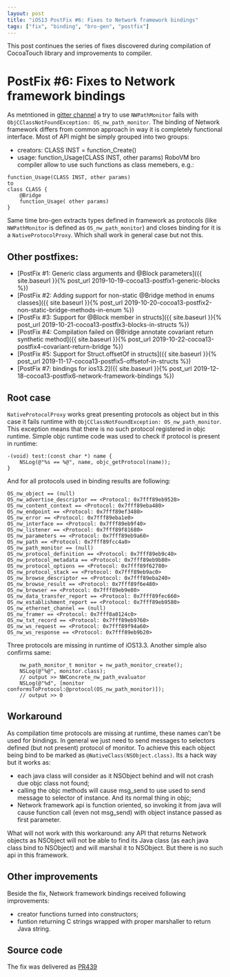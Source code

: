 ```yaml
---
layout: post
title: "iOS13 PostFix #6: Fixes to Network framework bindings"
tags: ["fix", "binding", "bro-gen", "postfix"]
---
```

This post continues the series of fixes discovered during compilation of CocoaTouch library and improvements to compiler.
# PostFix #6: Fixes to Network framework bindings


As metntioned in [gitter channel](https://gitter.im/MobiVM/robovm?at=5de4787632df1245cbc8959a) a try to use `NWPathMonitor` fails with `ObjCClassNotFoundException: OS_nw_path_monitor`. The binding of Network framework differs from common approach in way it is completely functional interface. Most of API might be simply grouped into two groups:
- creators: CLASS INST = function_Create()
- usage: function_Usage(CLASS INST, other params)
RoboVM bro compiler allow to use such functions as class memebers, e.g.:
```
function_Usage(CLASS INST, other params)
to
class CLASS {
    @Bridge
    function_Usage( other params)
}
```

Same time bro-gen extracts types defined in framework as protocols (like `NWPathMonitor` is defined as `OS_nw_path_monitor`) and closes binding for it is a `NativeProtocolProxy`. Which shall work in general case but not this.
<!-- more -->
## Other postfixes:
* [PostFix #1: Generic class arguments and @Block parameters]({{ site.baseurl }}{% post_url 2019-10-19-cocoa13-postfix1-generic-blocks %})
* [PostFix #2: Adding support for non-static @Bridge method in enums classes]({{ site.baseurl }}{% post_url 2019-10-20-cocoa13-postfix2-non-static-bridge-methods-in-enum %})
* [PostFix #3: Support for @Block member in structs]({{ site.baseurl }}{% post_url 2019-10-21-cocoa13-postfix3-blocks-in-structs %})
* [PostFix #4: Compilation failed on @Bridge annotate covariant return synthetic method]({{ site.baseurl }}{% post_url 2019-10-22-cocoa13-postfix4-covariant-return-bridge %})
* [PostFix #5: Support for Struct.offsetOf in structs]({{ site.baseurl }}{% post_url 2019-11-17-cocoa13-postfix5-offsetof-in-structs %})
* [PostFix #7: bindings for ios13.2]({{ site.baseurl }}{% post_url 2019-12-18-cocoa13-postfix6-network-framework-bindings %})

## Root case
`NativeProtocolProxy` works great presenting protocols as object but in this case it fails runtime with `ObjCClassNotFoundException: OS_nw_path_monitor`. This exception means that there is no such protocol registered in objc runtime. Simple objc runtime code was used to check if protocol is present in runtime:
```objc
-(void) test:(const char *) name {
    NSLog(@"%s == %@", name, objc_getProtocol(name));
}
```
And for all protocols used in binding results are following:
```
OS_nw_object == (null)
OS_nw_advertise_descriptor == <Protocol: 0x7fff89eb9520>
OS_nw_content_context == <Protocol: 0x7fff89eba480>
OS_nw_endpoint == <Protocol: 0x7fff89ef3480>
OS_nw_error == <Protocol: 0x7fff89eba1e0>
OS_nw_interface == <Protocol: 0x7fff89eb9f40>
OS_nw_listener == <Protocol: 0x7fff89f81680>
OS_nw_parameters == <Protocol: 0x7fff89eb9a60>
OS_nw_path == <Protocol: 0x7fff89fcc4a0>
OS_nw_path_monitor == (null)
OS_nw_protocol_definition == <Protocol: 0x7fff89eb9c40>
OS_nw_protocol_metadata == <Protocol: 0x7fff89eb9b80>
OS_nw_protocol_options == <Protocol: 0x7fff89f62780>
OS_nw_protocol_stack == <Protocol: 0x7fff89eb9ac0>
OS_nw_browse_descriptor == <Protocol: 0x7fff89eba240>
OS_nw_browse_result == <Protocol: 0x7fff89f6e480>
OS_nw_browser == <Protocol: 0x7fff89eb9e80>
OS_nw_data_transfer_report == <Protocol: 0x7fff89fec660>
OS_nw_establishment_report == <Protocol: 0x7fff89eb9580>
OS_nw_ethernet_channel == (null)
OS_nw_framer == <Protocol: 0x7fff8a0124c0>
OS_nw_txt_record == <Protocol: 0x7fff89eb9760>
OS_nw_ws_request == <Protocol: 0x7fff89f94a60>
OS_nw_ws_response == <Protocol: 0x7fff89eb9b20>
```

Three protocols are missing in runtime of iOS13.3. Another simple also confirms same:
```objc
    nw_path_monitor_t monitor = nw_path_monitor_create();
    NSLog(@"%@", monitor.class);
    // output >> NWConcrete_nw_path_evaluator
    NSLog(@"%d", [monitor conformsToProtocol:@protocol(OS_nw_path_monitor)]);
    // output >> 0
```

## Workaround
As compilation time protocols are missing at runtime, these names can't be used for bindings. In general we just need to send messages to selectors defined (but not present) protocol of monitor. To achieve this each object being bind to be marked as `@NativeClass(NSObject.class)`. Its a hack way but it works as:
- each java class will consider as it NSObject behind and will not crash due objc class not found;
- calling the objc methods will cause msg_send to use used to send message to selector of instance. And its normal thing in objc;
- Network framework api is function oriented, so invoking it from java will cause function call (even not msg_send) with object instance passed as first parameter.

What will not work with this workaround: any API that returns Network objects as NSObject will not be able to find its Java class (as each java class bind to NSObject) and will marshal it to NSObject. But there is no such api in this framework.

## Other improvements
Beside the fix, Network framework bindings received following improvements:
- creator functions turned into constructors;
- funtion returning C strings wrapped with proper marshaller to return Java string.

## Source code
The fix was delivered as [PR439](https://github.com/MobiVM/robovm/pull/439)

